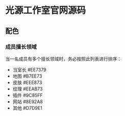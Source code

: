 # 光源工作室官网源码

## 配色
### 成员擅长领域
当一名成员有多个擅长领域时，务必按照此列表进行排序：
- 当室长 #EE7379
- 地图 #B7EE73
- 皮肤 #EEE873
- 纹理 #EEAB73
- 插件 #9C85FF
- 网站 #8E92A8
- 其他 #D7D9E1